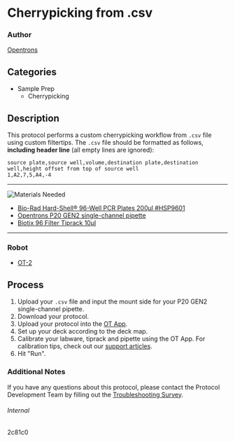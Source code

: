 # Cherrypicking from .csv

### Author
[Opentrons](https://opentrons.com/)

## Categories
* Sample Prep
	* Cherrypicking

## Description
This protocol performs a custom cherrypicking workflow from `.csv` file using custom filtertips. The `.csv` file should be formatted as follows, **including header line** (all empty lines are ignored):

```
source plate,source well,volume,destination plate,destination well,height offset from top of source well
1,A2,7,5,A4,-4
```

---
![Materials Needed](https://s3.amazonaws.com/opentrons-protocol-library-website/custom-README-images/001-General+Headings/materials.png)

* [Bio-Rad Hard-Shell® 96-Well PCR Plates 200µl #HSP9601](https://www.bio-rad.com/en-us/sku/hsp9601-hard-shell-96-well-pcr-plates-low-profile-thin-wall-skirted-white-clear?ID=hsp9601)
* [Opentrons P20 GEN2 single-channel pipette](https://shop.opentrons.com/collections/ot-2-pipettes/products/single-channel-electronic-pipette)
* [Biotix 96 Filter Tiprack 10µl](https://biotix.com/products/utip-for-universal-pipettes/10-%ce%bcl-xl-racked-filtered-sterilized/)

---

### Robot
* [OT-2](https://opentrons.com/ot-2)

## Process
1. Upload your `.csv` file and input the mount side for your P20 GEN2 single-channel pipette.
2. Download your protocol.
3. Upload your protocol into the [OT App](https://opentrons.com/ot-app).
4. Set up your deck according to the deck map.
5. Calibrate your labware, tiprack and pipette using the OT App. For calibration tips, check out our [support articles](https://support.opentrons.com/en/collections/1559720-guide-for-getting-started-with-the-ot-2).
6. Hit "Run".

### Additional Notes
If you have any questions about this protocol, please contact the Protocol Development Team by filling out the [Troubleshooting Survey](https://protocol-troubleshooting.paperform.co/).

###### Internal
2c81c0
